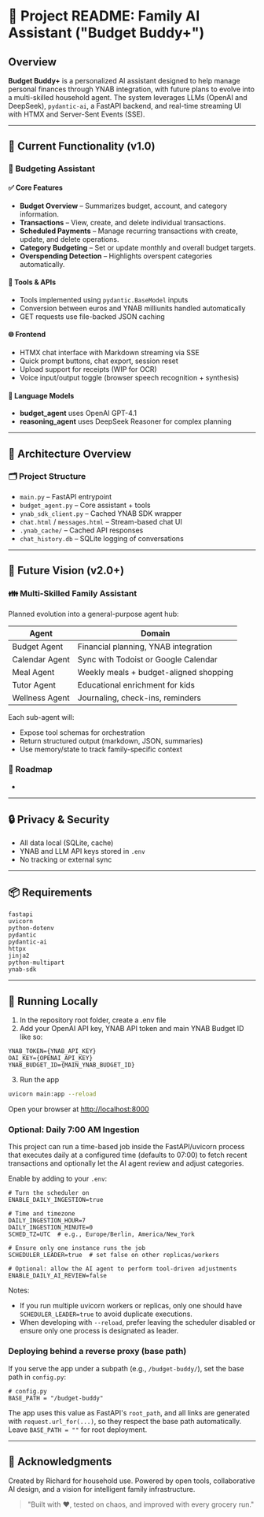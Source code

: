 # 📘 Project README: Family AI Assistant ("Budget Buddy+")

## Overview

**Budget Buddy+** is a personalized AI assistant designed to help manage personal finances through YNAB integration, with future plans to evolve into a multi-skilled household agent. The system leverages LLMs (OpenAI and DeepSeek), `pydantic-ai`, a FastAPI backend, and real-time streaming UI with HTMX and Server-Sent Events (SSE).

---

## 🔧 Current Functionality (v1.0)

### 💼 Budgeting Assistant

#### ✅ Core Features

* **Budget Overview** – Summarizes budget, account, and category information.
* **Transactions** – View, create, and delete individual transactions.
* **Scheduled Payments** – Manage recurring transactions with create, update, and delete operations.
* **Category Budgeting** – Set or update monthly and overall budget targets.
* **Overspending Detection** – Highlights overspent categories automatically.

#### 🔄 Tools & APIs

* Tools implemented using `pydantic.BaseModel` inputs
* Conversion between euros and YNAB milliunits handled automatically
* GET requests use file-backed JSON caching

#### 🌐 Frontend

* HTMX chat interface with Markdown streaming via SSE
* Quick prompt buttons, chat export, session reset
* Upload support for receipts (WIP for OCR)
* Voice input/output toggle (browser speech recognition + synthesis)

#### 🧠 Language Models

* **budget\_agent** uses OpenAI GPT-4.1
* **reasoning\_agent** uses DeepSeek Reasoner for complex planning

---

## 🧪 Architecture Overview

### 🗂️ Project Structure

* `main.py` – FastAPI entrypoint
* `budget_agent.py` – Core assistant + tools
* `ynab_sdk_client.py` – Cached YNAB SDK wrapper
* `chat.html` / `messages.html` – Stream-based chat UI
* `.ynab_cache/` – Cached API responses
* `chat_history.db` – SQLite logging of conversations

---

## 🔮 Future Vision (v2.0+)

### 👪 Multi-Skilled Family Assistant

Planned evolution into a general-purpose agent hub:

| Agent          | Domain                                 |
| -------------- | -------------------------------------- |
| Budget Agent   | Financial planning, YNAB integration   |
| Calendar Agent | Sync with Todoist or Google Calendar   |
| Meal Agent     | Weekly meals + budget-aligned shopping |
| Tutor Agent    | Educational enrichment for kids        |
| Wellness Agent | Journaling, check-ins, reminders       |

Each sub-agent will:

* Expose tool schemas for orchestration
* Return structured output (markdown, JSON, summaries)
* Use memory/state to track family-specific context

### 🔭 Roadmap

*

---

## 🔒 Privacy & Security

* All data local (SQLite, cache)
* YNAB and LLM API keys stored in `.env`
* No tracking or external sync

---

## 📦 Requirements

```
fastapi
uvicorn
python-dotenv
pydantic
pydantic-ai
httpx
jinja2
python-multipart
ynab-sdk
```

---

## 🚀 Running Locally

1. In the repository root folder, create a .env file
2. Add your OpenAI API key, YNAB API token and main YNAB Budget ID like so:

```
YNAB_TOKEN={YNAB_API_KEY}
OAI_KEY={OPENAI_API_KEY}
YNAB_BUDGET_ID={MAIN_YNAB_BUDGET_ID}
```

3. Run the app

```bash
uvicorn main:app --reload
```

Open your browser at [http://localhost:8000](http://localhost:8000)

### Optional: Daily 7:00 AM Ingestion

This project can run a time-based job inside the FastAPI/uvicorn process that executes daily at a configured time (defaults to 07:00) to fetch recent transactions and optionally let the AI agent review and adjust categories.

Enable by adding to your `.env`:

```
# Turn the scheduler on
ENABLE_DAILY_INGESTION=true

# Time and timezone
DAILY_INGESTION_HOUR=7
DAILY_INGESTION_MINUTE=0
SCHED_TZ=UTC  # e.g., Europe/Berlin, America/New_York

# Ensure only one instance runs the job
SCHEDULER_LEADER=true  # set false on other replicas/workers

# Optional: allow the AI agent to perform tool-driven adjustments
ENABLE_DAILY_AI_REVIEW=false
```

Notes:
- If you run multiple uvicorn workers or replicas, only one should have `SCHEDULER_LEADER=true` to avoid duplicate executions.
- When developing with `--reload`, prefer leaving the scheduler disabled or ensure only one process is designated as leader.

### Deploying behind a reverse proxy (base path)

If you serve the app under a subpath (e.g., `/budget-buddy/`), set the base path in `config.py`:

```
# config.py
BASE_PATH = "/budget-buddy"
```

The app uses this value as FastAPI's `root_path`, and all links are generated with `request.url_for(...)`, so they respect the base path automatically. Leave `BASE_PATH = ""` for root deployment.

---

## 🙌 Acknowledgments

Created by Richard for household use. Powered by open tools, collaborative AI design, and a vision for intelligent family infrastructure.

> "Built with ❤️, tested on chaos, and improved with every grocery run."
